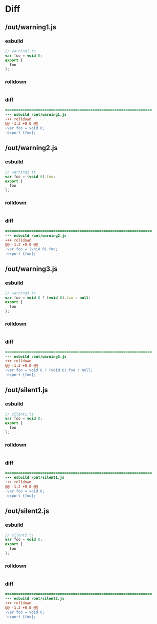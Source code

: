 # Diff
## /out/warning1.js
### esbuild
```js
// warning1.ts
var foo = void 0;
export {
  foo
};
```
### rolldown
```js

```
### diff
```diff
===================================================================
--- esbuild	/out/warning1.js
+++ rolldown	
@@ -1,2 +0,0 @@
-var foo = void 0;
-export {foo};

```
## /out/warning2.js
### esbuild
```js
// warning2.ts
var foo = (void 0).foo;
export {
  foo
};
```
### rolldown
```js

```
### diff
```diff
===================================================================
--- esbuild	/out/warning2.js
+++ rolldown	
@@ -1,2 +0,0 @@
-var foo = (void 0).foo;
-export {foo};

```
## /out/warning3.js
### esbuild
```js
// warning3.ts
var foo = void 0 ? (void 0).foo : null;
export {
  foo
};
```
### rolldown
```js

```
### diff
```diff
===================================================================
--- esbuild	/out/warning3.js
+++ rolldown	
@@ -1,2 +0,0 @@
-var foo = void 0 ? (void 0).foo : null;
-export {foo};

```
## /out/silent1.js
### esbuild
```js
// silent1.ts
var foo = void 0;
export {
  foo
};
```
### rolldown
```js

```
### diff
```diff
===================================================================
--- esbuild	/out/silent1.js
+++ rolldown	
@@ -1,2 +0,0 @@
-var foo = void 0;
-export {foo};

```
## /out/silent2.js
### esbuild
```js
// silent2.ts
var foo = void 0;
export {
  foo
};
```
### rolldown
```js

```
### diff
```diff
===================================================================
--- esbuild	/out/silent2.js
+++ rolldown	
@@ -1,2 +0,0 @@
-var foo = void 0;
-export {foo};

```